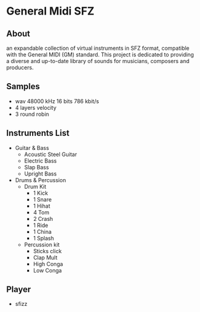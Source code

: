 # General Midi SFZ

## About

an expandable collection of virtual instruments in SFZ format, compatible with the General MIDI (GM) standard. This project is dedicated to providing a diverse and up-to-date library of sounds for musicians, composers and producers.

## Samples

- wav 48000 kHz 16 bits 786 kbit/s
- 4 layers velocity
- 3 round robin

## Instruments List

- Guitar & Bass
    - Acoustic Steel Guitar
    - Electric Bass
    - Slap Bass
    - Upright Bass
- Drums & Percussion
    - Drum Kit
        - 1 Kick
        - 1 Snare
        - 1 Hihat
        - 4 Tom
        - 2 Crash
        - 1 Ride
        - 1 China
        - 1 Splash
    - Percussion kit
        - Sticks click
        - Clap Mult
        - High Conga
        - Low Conga

## Player

- sfizz
